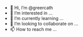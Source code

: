 - 👋 Hi, I’m @greercath
- 👀 I’m interested in ...
- 🌱 I’m currently learning ...
- 💞️ I’m looking to collaborate on ...
- 📫 How to reach me ...

<!---
greercath/greercath is a ✨ special ✨ repository because its `README.md` (this file) appears on your GitHub profile.
You can click the Preview link to take a look at your changes.
--->
